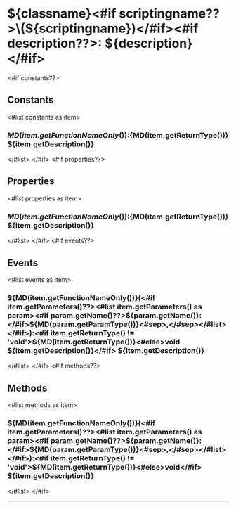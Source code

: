 
# ${classname}<#if scriptingname??>\(${scriptingname}\)</#if><#if description??>: ${description}</#if>
<#if constants??>
## Constants
<#list constants as item>
### ${MD(item.getFunctionNameOnly())}:${MD(item.getReturnType())} ${item.getDescription()}
</#list>
</#if>
<#if properties??>
## Properties
<#list properties as item>
### ${MD(item.getFunctionNameOnly())}:${MD(item.getReturnType())} ${item.getDescription()}
</#list>
</#if>
<#if events??>
## Events
<#list events as item>
### ${MD(item.getFunctionNameOnly())}(<#if item.getParameters()??><#list item.getParameters() as param><#if param.getName()??>${param.getName()}:</#if>${MD(param.getParamType())}<#sep>,</#sep></#list></#if>):<#if item.getReturnType() != 'void'>${MD(item.getReturnType())}<#else>void ${item.getDescription()}</#if>  ${item.getDescription()}
</#list>
</#if>
<#if methods??>
## Methods
<#list methods as item>
### ${MD(item.getFunctionNameOnly())}(<#if item.getParameters()??><#list item.getParameters() as param><#if param.getName()??>${param.getName()}:</#if>${MD(param.getParamType())}<#sep>,</#sep></#list></#if>):<#if item.getReturnType() != 'void'>${MD(item.getReturnType())}<#else>void</#if> ${item.getDescription()}
</#list>
</#if>

---
